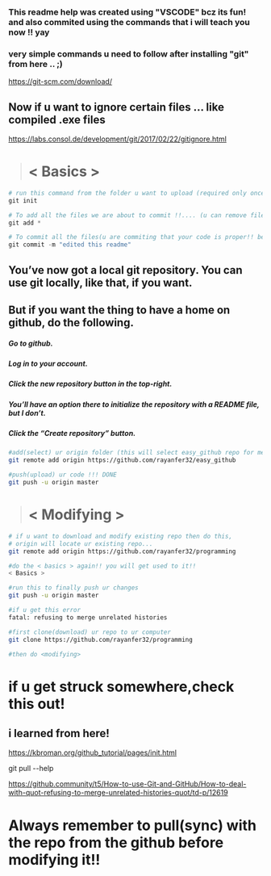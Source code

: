### This readme help was created using "VSCODE" bcz its fun! and also commited using the commands that i will teach you now !! yay


### very simple commands u need to follow after installing "git" from here .. ;)
https://git-scm.com/download/


## Now if u want to ignore certain files ... like compiled .exe files
https://labs.consol.de/development/git/2017/02/22/gitignore.html

> # < Basics >
```python
# run this command from the folder u want to upload (required only once)
git init

# To add all the files we are about to commit !!.... (u can remove files in a text file that will pop up now)
git add *

# To commit all the files(u are commiting that your code is proper!! be sure ..it might hurt someone!)
git commit -m "edited this readme"
```


## You’ve now got a local git repository. You can use git locally, like that, if you want. 
## But if you want the thing to have a home on github, do the following.

##### Go to github.
##### Log in to your account.
##### Click the new repository button in the top-right. 
##### You’ll have an option there to initialize the repository with a README file, but I don’t.
##### Click the “Create repository” button.

```sh
#add(select) ur origin folder (this will select easy_github repo for me...yay!)
git remote add origin https://github.com/rayanfer32/easy_github

#push(upload) ur code !!! DONE
git push -u origin master
```
> # < Modifying >
```sh
# if u want to download and modify existing repo then do this,
# origin will locate ur existing repo...
git remote add origin https://github.com/rayanfer32/programming

#do the < basics > again!! you will get used to it!!
< Basics >

#run this to finally push ur changes
git push -u origin master

#if u get this error
fatal: refusing to merge unrelated histories

#first clone(download) ur repo to ur computer
git clone https://github.com/rayanfer32/programming

#then do <modifying>
```

# if u get struck somewhere,check this out!
## i learned from here!
https://kbroman.org/github_tutorial/pages/init.html

git pull --help

https://github.community/t5/How-to-use-Git-and-GitHub/How-to-deal-with-quot-refusing-to-merge-unrelated-histories-quot/td-p/12619

# Always remember to pull(sync) with the repo from the github before modifying it!!
